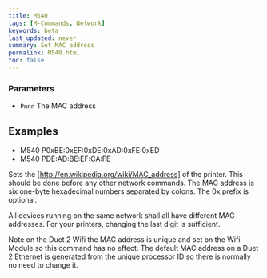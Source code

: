 ```yaml
---
title: M540
tags: [M-Commands, Network] 
keywords: beta 
last_updated: never 
summary: Set MAC address 
permalink: M540.html
toc: false 
---
```



### Parameters

* `Pnnn` The MAC address

## Examples

* M540 P0xBE:0xEF:0xDE:0xAD:0xFE:0xED
* M540 PDE:AD:BE:EF:CA:FE

Sets the [http://en.wikipedia.org/wiki/MAC_address] of the printer. This should be done before any other network commands. The MAC address is six one-byte hexadecimal numbers separated by colons. The 0x prefix is optional.

All devices running on the same network shall all have different MAC addresses. For your printers, changing the last digit is sufficient.

Note on the Duet 2 Wifi the MAC address is unique and set on the Wifi Module so this command has no effect. The default MAC address on a Duet 2 Ethernet is generated from the unique processor ID so there is normally no need to change it.

